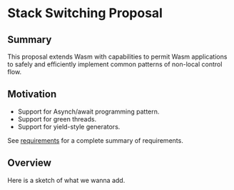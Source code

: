 # Stack Switching Proposal

## Summary

This proposal extends Wasm with capabilities to permit Wasm applications to safely and efficiently implement common patterns of non-local control flow.

## Motivation

* Support for Asynch/await programming pattern.
* Support for green threads.
* Support for yield-style generators.

See [requirements](requirements.md) for a complete summary of requirements.

## Overview

Here is a sketch of what we wanna add.